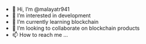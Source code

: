 - 👋 Hi, I’m @malayatr941
- 👀 I’m interested in development
- 🌱 I’m currently learning blockchain
- 💞️ I’m looking to collaborate on blockchain products
- 📫 How to reach me ...

<!---
malayatr941/malayatr941 is a ✨ special ✨ repository because its `README.md` (this file) appears on your GitHub profile.
You can click the Preview link to take a look at your changes.
--->
